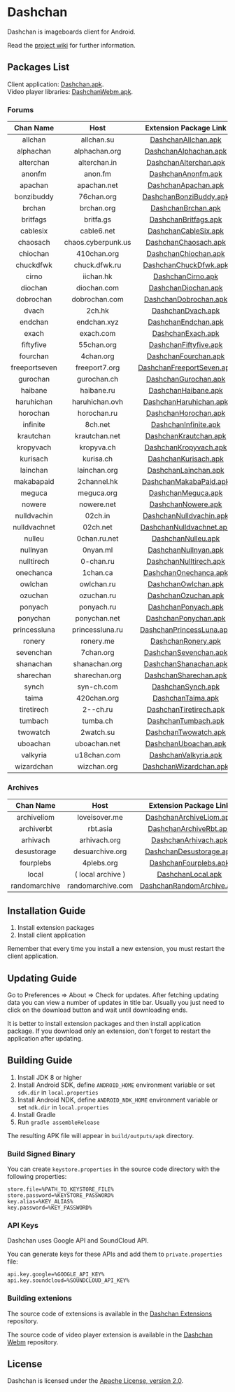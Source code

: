 # Dashchan

Dashchan is imageboards client for Android.

Read the [project wiki](https://github.com/Mishiranu/Dashchan/wiki) for further information.

## Packages List

Client application: [Dashchan.apk](https://github.com/Mishiranu/Dashchan-Extensions/raw/master/update/package/Dashchan.apk).  
Video player libraries: [DashchanWebm.apk](https://github.com/Mishiranu/Dashchan-Extensions/raw/master/update/package/DashchanWebm.apk).

### Forums

| Chan Name       | Host                 | Extension Package Link                                                                                                                |
| :-------------: | :------------------: | :-----------------------------------------------------------------------------------------------------------------------------------: |
| allchan         | allchan.su           | [DashchanAllchan.apk](https://github.com/Mishiranu/Dashchan-Extensions/raw/master/update/package/DashchanAllchan.apk)                 |
| alphachan       | alphachan.org        | [DashchanAlphachan.apk](https://github.com/Mishiranu/Dashchan-Extensions/raw/master/update/package/DashchanAlphachan.apk)             |
| alterchan       | alterchan.in         | [DashchanAlterchan.apk](https://github.com/Mishiranu/Dashchan-Extensions/raw/master/update/package/DashchanAlterchan.apk)             |
| anonfm          | anon.fm              | [DashchanAnonfm.apk](https://github.com/Mishiranu/Dashchan-Extensions/raw/master/update/package/DashchanAnonfm.apk)                   |
| apachan         | apachan.net          | [DashchanApachan.apk](https://github.com/Mishiranu/Dashchan-Extensions/raw/master/update/package/DashchanApachan.apk)                 |
| bonzibuddy      | 76chan.org           | [DashchanBonziBuddy.apk](https://github.com/Mishiranu/Dashchan-Extensions/raw/master/update/package/DashchanBonziBuddy.apk)           |
| brchan          | brchan.org           | [DashchanBrchan.apk](https://github.com/Mishiranu/Dashchan-Extensions/raw/master/update/package/DashchanBrchan.apk)                   |
| britfags        | britfa.gs            | [DashchanBritfags.apk](https://github.com/Mishiranu/Dashchan-Extensions/raw/master/update/package/DashchanBritfags.apk)               |
| cablesix        | cable6.net           | [DashchanCableSix.apk](https://github.com/Mishiranu/Dashchan-Extensions/raw/master/update/package/DashchanCableSix.apk)               |
| chaosach        | chaos.cyberpunk.us   | [DashchanChaosach.apk](https://github.com/Mishiranu/Dashchan-Extensions/raw/master/update/package/DashchanChaosach.apk)               |
| chiochan        | 410chan.org          | [DashchanChiochan.apk](https://github.com/Mishiranu/Dashchan-Extensions/raw/master/update/package/DashchanChiochan.apk)               |
| chuckdfwk       | chuck.dfwk.ru        | [DashchanChuckDfwk.apk](https://github.com/Mishiranu/Dashchan-Extensions/raw/master/update/package/DashchanChuckDfwk.apk)             |
| cirno           | iichan.hk            | [DashchanCirno.apk](https://github.com/Mishiranu/Dashchan-Extensions/raw/master/update/package/DashchanCirno.apk)                     |
| diochan         | diochan.com          | [DashchanDiochan.apk](https://github.com/Mishiranu/Dashchan-Extensions/raw/master/update/package/DashchanDiochan.apk)                 |
| dobrochan       | dobrochan.com        | [DashchanDobrochan.apk](https://github.com/Mishiranu/Dashchan-Extensions/raw/master/update/package/DashchanDobrochan.apk)             |
| dvach           | 2ch.hk               | [DashchanDvach.apk](https://github.com/Mishiranu/Dashchan-Extensions/raw/master/update/package/DashchanDvach.apk)                     |
| endchan         | endchan.xyz          | [DashchanEndchan.apk](https://github.com/Mishiranu/Dashchan-Extensions/raw/master/update/package/DashchanEndchan.apk)                 |
| exach           | exach.com            | [DashchanExach.apk](https://github.com/Mishiranu/Dashchan-Extensions/raw/master/update/package/DashchanExach.apk)                     |
| fiftyfive       | 55chan.org           | [DashchanFiftyfive.apk](https://github.com/Mishiranu/Dashchan-Extensions/raw/master/update/package/DashchanFiftyfive.apk)             |
| fourchan        | 4chan.org            | [DashchanFourchan.apk](https://github.com/Mishiranu/Dashchan-Extensions/raw/master/update/package/DashchanFourchan.apk)               |
| freeportseven   | freeport7.org        | [DashchanFreeportSeven.apk](https://github.com/Mishiranu/Dashchan-Extensions/raw/master/update/package/DashchanFreeportSeven.apk)     |
| gurochan        | gurochan.ch          | [DashchanGurochan.apk](https://github.com/Mishiranu/Dashchan-Extensions/raw/master/update/package/DashchanGurochan.apk)               |
| haibane         | haibane.ru           | [DashchanHaibane.apk](https://github.com/Mishiranu/Dashchan-Extensions/raw/master/update/package/DashchanHaibane.apk)                 |
| haruhichan      | haruhichan.ovh       | [DashchanHaruhichan.apk](https://github.com/Mishiranu/Dashchan-Extensions/raw/master/update/package/DashchanHaruhichan.apk)           |
| horochan        | horochan.ru          | [DashchanHorochan.apk](https://github.com/Mishiranu/Dashchan-Extensions/raw/master/update/package/DashchanHorochan.apk)               |
| infinite        | 8ch.net              | [DashchanInfinite.apk](https://github.com/Mishiranu/Dashchan-Extensions/raw/master/update/package/DashchanInfinite.apk)               |
| krautchan       | krautchan.net        | [DashchanKrautchan.apk](https://github.com/Mishiranu/Dashchan-Extensions/raw/master/update/package/DashchanKrautchan.apk)             |
| kropyvach       | kropyva.ch           | [DashchanKropyvach.apk](https://github.com/Mishiranu/Dashchan-Extensions/raw/master/update/package/DashchanKropyvach.apk)             |
| kurisach        | kurisa.ch            | [DashchanKurisach.apk](https://github.com/Mishiranu/Dashchan-Extensions/raw/master/update/package/DashchanKurisach.apk)               |
| lainchan        | lainchan.org         | [DashchanLainchan.apk](https://github.com/Mishiranu/Dashchan-Extensions/raw/master/update/package/DashchanLainchan.apk)               |
| makabapaid      | 2channel.hk          | [DashchanMakabaPaid.apk](https://github.com/Mishiranu/Dashchan-Extensions/raw/master/update/package/DashchanMakabaPaid.apk)           |
| meguca          | meguca.org           | [DashchanMeguca.apk](https://github.com/Mishiranu/Dashchan-Extensions/raw/master/update/package/DashchanMeguca.apk)                   |
| nowere          | nowere.net           | [DashchanNowere.apk](https://github.com/Mishiranu/Dashchan-Extensions/raw/master/update/package/DashchanNowere.apk)                   |
| nulldvachin     | 02ch.in              | [DashchanNulldvachin.apk](https://github.com/Mishiranu/Dashchan-Extensions/raw/master/update/package/DashchanNulldvachin.apk)         |
| nulldvachnet    | 02ch.net             | [DashchanNulldvachnet.apk](https://github.com/Mishiranu/Dashchan-Extensions/raw/master/update/package/DashchanNulldvachnet.apk)       |
| nulleu          | 0chan.ru.net         | [DashchanNulleu.apk](https://github.com/Mishiranu/Dashchan-Extensions/raw/master/update/package/DashchanNulleu.apk)                   |
| nullnyan        | 0nyan.ml             | [DashchanNullnyan.apk](https://github.com/Mishiranu/Dashchan-Extensions/raw/master/update/package/DashchanNullnyan.apk)               |
| nulltirech      | 0-chan.ru            | [DashchanNulltirech.apk](https://github.com/Mishiranu/Dashchan-Extensions/raw/master/update/package/DashchanNulltirech.apk)           |
| onechanca       | 1chan.ca             | [DashchanOnechanca.apk](https://github.com/Mishiranu/Dashchan-Extensions/raw/master/update/package/DashchanOnechanca.apk)             |
| owlchan         | owlchan.ru           | [DashchanOwlchan.apk](https://github.com/Mishiranu/Dashchan-Extensions/raw/master/update/package/DashchanOwlchan.apk)                 |
| ozuchan         | ozuchan.ru           | [DashchanOzuchan.apk](https://github.com/Mishiranu/Dashchan-Extensions/raw/master/update/package/DashchanOzuchan.apk)                 |
| ponyach         | ponyach.ru           | [DashchanPonyach.apk](https://github.com/Mishiranu/Dashchan-Extensions/raw/master/update/package/DashchanPonyach.apk)                 |
| ponychan        | ponychan.net         | [DashchanPonychan.apk](https://github.com/Mishiranu/Dashchan-Extensions/raw/master/update/package/DashchanPonychan.apk)               |
| princessluna    | princessluna.ru      | [DashchanPrincessLuna.apk](https://github.com/Mishiranu/Dashchan-Extensions/raw/master/update/package/DashchanPrincessLuna.apk)       |
| ronery          | ronery.me            | [DashchanRonery.apk](https://github.com/Mishiranu/Dashchan-Extensions/raw/master/update/package/DashchanRonery.apk)                   |
| sevenchan       | 7chan.org            | [DashchanSevenchan.apk](https://github.com/Mishiranu/Dashchan-Extensions/raw/master/update/package/DashchanSevenchan.apk)             |
| shanachan       | shanachan.org        | [DashchanShanachan.apk](https://github.com/Mishiranu/Dashchan-Extensions/raw/master/update/package/DashchanShanachan.apk)             |
| sharechan       | sharechan.org        | [DashchanSharechan.apk](https://github.com/Mishiranu/Dashchan-Extensions/raw/master/update/package/DashchanSharechan.apk)             |
| synch           | syn-ch.com           | [DashchanSynch.apk](https://github.com/Mishiranu/Dashchan-Extensions/raw/master/update/package/DashchanSynch.apk)                     |
| taima           | 420chan.org          | [DashchanTaima.apk](https://github.com/Mishiranu/Dashchan-Extensions/raw/master/update/package/DashchanTaima.apk)                     |
| tiretirech      | 2--ch.ru             | [DashchanTiretirech.apk](https://github.com/Mishiranu/Dashchan-Extensions/raw/master/update/package/DashchanTiretirech.apk)           |
| tumbach         | tumba.ch             | [DashchanTumbach.apk](https://github.com/Mishiranu/Dashchan-Extensions/raw/master/update/package/DashchanTumbach.apk)                 |
| twowatch        | 2watch.su            | [DashchanTwowatch.apk](https://github.com/Mishiranu/Dashchan-Extensions/raw/master/update/package/DashchanTwowatch.apk)               |
| uboachan        | uboachan.net         | [DashchanUboachan.apk](https://github.com/Mishiranu/Dashchan-Extensions/raw/master/update/package/DashchanUboachan.apk)               |
| valkyria        | u18chan.com          | [DashchanValkyria.apk](https://github.com/Mishiranu/Dashchan-Extensions/raw/master/update/package/DashchanValkyria.apk)               |
| wizardchan      | wizchan.org          | [DashchanWizardchan.apk](https://github.com/Mishiranu/Dashchan-Extensions/raw/master/update/package/DashchanWizardchan.apk)           |

### Archives

| Chan Name       | Host                 | Extension Package Link                                                                                                                |
| :-------------: | :------------------: | :-----------------------------------------------------------------------------------------------------------------------------------: |
| archiveliom     | loveisover.me        | [DashchanArchiveLiom.apk](https://github.com/Mishiranu/Dashchan-Extensions/raw/master/update/package/DashchanArchiveLiom.apk)         |
| archiverbt      | rbt.asia             | [DashchanArchiveRbt.apk](https://github.com/Mishiranu/Dashchan-Extensions/raw/master/update/package/DashchanArchiveRbt.apk)           |
| arhivach        | arhivach.org         | [DashchanArhivach.apk](https://github.com/Mishiranu/Dashchan-Extensions/raw/master/update/package/DashchanArhivach.apk)               |
| desustorage     | desuarchive.org      | [DashchanDesustorage.apk](https://github.com/Mishiranu/Dashchan-Extensions/raw/master/update/package/DashchanDesustorage.apk)         |
| fourplebs       | 4plebs.org           | [DashchanFourplebs.apk](https://github.com/Mishiranu/Dashchan-Extensions/raw/master/update/package/DashchanFourplebs.apk)             |
| local           | ( local archive )    | [DashchanLocal.apk](https://github.com/Mishiranu/Dashchan-Extensions/raw/master/update/package/DashchanLocal.apk)                     |
| randomarchive   | randomarchive.com    | [DashchanRandomArchive.apk](https://github.com/Mishiranu/Dashchan-Extensions/raw/master/update/package/DashchanRandomArchive.apk)     |

## Installation Guide

1. Install extension packages
2. Install client application

Remember that every time you install a new extension, you must restart the client application.

## Updating Guide

Go to Preferences ⇒ About ⇒ Check for updates. After fetching updating data you can view a number of updates in title bar. Usually you just need to click on the download button and wait until downloading ends.

It is better to install extension packages and then install application package. If you download only an extension, don't forget to restart the application after updating.

## Building Guide

1. Install JDK 8 or higher
2. Install Android SDK, define `ANDROID_HOME` environment variable or set `sdk.dir` in `local.properties`
3. Install Android NDK, define `ANDROID_NDK_HOME` environment variable or set `ndk.dir` in `local.properties`
4. Install Gradle
5. Run `gradle assembleRelease`

The resulting APK file will appear in `build/outputs/apk` directory.

### Build Signed Binary

You can create `keystore.properties` in the source code directory with the following properties:

```properties
store.file=%PATH_TO_KEYSTORE_FILE%
store.password=%KEYSTORE_PASSWORD%
key.alias=%KEY_ALIAS%
key.password=%KEY_PASSWORD%
```

### API Keys

Dashchan uses Google API and SoundCloud API.

You can generate keys for these APIs and add them to `private.properties` file:

```properties
api.key.google=%GOOGLE_API_KEY%
api.key.soundcloud=%SOUNDCLOUD_API_KEY%
```

### Building extenions

The source code of extensions is available in the [Dashchan Extensions](https://github.com/Mishiranu/Dashchan-Extensions) repository.

The source code of video player extension is available in the [Dashchan Webm](https://github.com/Mishiranu/Dashchan-Webm) repository.

## License

Dashchan is licensed under the [Apache License, version 2.0](LICENSE).